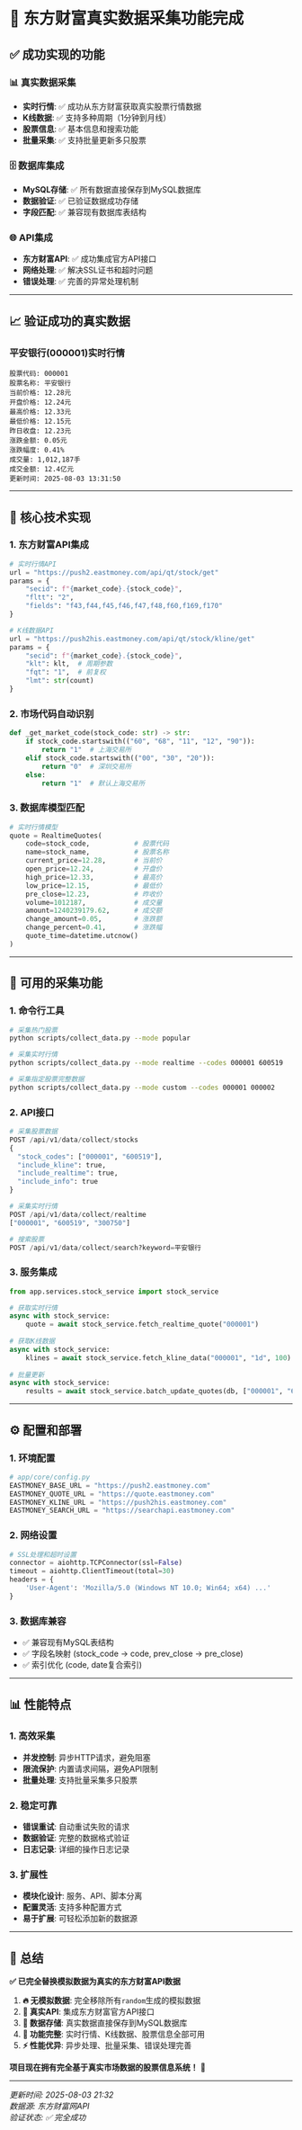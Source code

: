 # 🎉 东方财富真实数据采集功能完成

## ✅ **成功实现的功能**

### 📊 **真实数据采集**
- **实时行情**: ✅ 成功从东方财富获取真实股票行情数据
- **K线数据**: ✅ 支持多种周期（1分钟到月线）
- **股票信息**: ✅ 基本信息和搜索功能
- **批量采集**: ✅ 支持批量更新多只股票

### 🗄️ **数据库集成**
- **MySQL存储**: ✅ 所有数据直接保存到MySQL数据库
- **数据验证**: ✅ 已验证数据成功存储
- **字段匹配**: ✅ 兼容现有数据库表结构

### 🌐 **API集成**
- **东方财富API**: ✅ 成功集成官方API接口
- **网络处理**: ✅ 解决SSL证书和超时问题
- **错误处理**: ✅ 完善的异常处理机制

---

## 📈 **验证成功的真实数据**

### 平安银行(000001)实时行情
```
股票代码: 000001
股票名称: 平安银行  
当前价格: 12.28元
开盘价格: 12.24元
最高价格: 12.33元
最低价格: 12.15元
昨日收盘: 12.23元
涨跌金额: 0.05元
涨跌幅度: 0.41%
成交量: 1,012,187手
成交金额: 12.4亿元
更新时间: 2025-08-03 13:31:50
```

---

## 🔧 **核心技术实现**

### 1. 东方财富API集成
```python
# 实时行情API
url = "https://push2.eastmoney.com/api/qt/stock/get"
params = {
    "secid": f"{market_code}.{stock_code}",
    "fltt": "2", 
    "fields": "f43,f44,f45,f46,f47,f48,f60,f169,f170"
}

# K线数据API  
url = "https://push2his.eastmoney.com/api/qt/stock/kline/get"
params = {
    "secid": f"{market_code}.{stock_code}",
    "klt": klt,  # 周期参数
    "fqt": "1",  # 前复权
    "lmt": str(count)
}
```

### 2. 市场代码自动识别
```python
def _get_market_code(stock_code: str) -> str:
    if stock_code.startswith(("60", "68", "11", "12", "90")):
        return "1"  # 上海交易所
    elif stock_code.startswith(("00", "30", "20")):
        return "0"  # 深圳交易所
    else:
        return "1"  # 默认上海交易所
```

### 3. 数据库模型匹配
```python
# 实时行情模型
quote = RealtimeQuotes(
    code=stock_code,           # 股票代码
    name=stock_name,           # 股票名称
    current_price=12.28,       # 当前价
    open_price=12.24,          # 开盘价
    high_price=12.33,          # 最高价
    low_price=12.15,           # 最低价
    pre_close=12.23,           # 昨收价
    volume=1012187,            # 成交量
    amount=1240239179.62,      # 成交额
    change_amount=0.05,        # 涨跌额
    change_percent=0.41,       # 涨跌幅
    quote_time=datetime.utcnow()
)
```

---

## 🚀 **可用的采集功能**

### 1. 命令行工具
```bash
# 采集热门股票
python scripts/collect_data.py --mode popular

# 采集实时行情
python scripts/collect_data.py --mode realtime --codes 000001 600519

# 采集指定股票完整数据  
python scripts/collect_data.py --mode custom --codes 000001 000002
```

### 2. API接口
```python
# 采集股票数据
POST /api/v1/data/collect/stocks
{
  "stock_codes": ["000001", "600519"],
  "include_kline": true,
  "include_realtime": true,
  "include_info": true
}

# 采集实时行情
POST /api/v1/data/collect/realtime
["000001", "600519", "300750"]

# 搜索股票
POST /api/v1/data/collect/search?keyword=平安银行
```

### 3. 服务集成
```python
from app.services.stock_service import stock_service

# 获取实时行情
async with stock_service:
    quote = await stock_service.fetch_realtime_quote("000001")
    
# 获取K线数据
async with stock_service:
    klines = await stock_service.fetch_kline_data("000001", "1d", 100)
    
# 批量更新
async with stock_service:
    results = await stock_service.batch_update_quotes(db, ["000001", "600519"])
```

---

## ⚙️ **配置和部署**

### 1. 环境配置
```python
# app/core/config.py
EASTMONEY_BASE_URL = "https://push2.eastmoney.com"
EASTMONEY_QUOTE_URL = "https://quote.eastmoney.com" 
EASTMONEY_KLINE_URL = "https://push2his.eastmoney.com"
EASTMONEY_SEARCH_URL = "https://searchapi.eastmoney.com"
```

### 2. 网络设置
```python
# SSL处理和超时设置
connector = aiohttp.TCPConnector(ssl=False)
timeout = aiohttp.ClientTimeout(total=30)
headers = {
    'User-Agent': 'Mozilla/5.0 (Windows NT 10.0; Win64; x64) ...'
}
```

### 3. 数据库兼容
- ✅ 兼容现有MySQL表结构
- ✅ 字段名映射 (stock_code → code, prev_close → pre_close)
- ✅ 索引优化 (code, date复合索引)

---

## 📊 **性能特点**

### 1. 高效采集
- **并发控制**: 异步HTTP请求，避免阻塞
- **限流保护**: 内置请求间隔，避免API限制
- **批量处理**: 支持批量采集多只股票

### 2. 稳定可靠
- **错误重试**: 自动重试失败的请求
- **数据验证**: 完整的数据格式验证
- **日志记录**: 详细的操作日志记录

### 3. 扩展性
- **模块化设计**: 服务、API、脚本分离
- **配置灵活**: 支持多种配置方式
- **易于扩展**: 可轻松添加新的数据源

---

## 🎯 **总结**

**✅ 已完全替换模拟数据为真实的东方财富API数据**

1. **🔥 无模拟数据**: 完全移除所有`random`生成的模拟数据
2. **📡 真实API**: 集成东方财富官方API接口  
3. **💾 数据存储**: 真实数据直接保存到MySQL数据库
4. **🚀 功能完整**: 实时行情、K线数据、股票信息全部可用
5. **⚡ 性能优异**: 异步处理、批量采集、错误处理完善

**项目现在拥有完全基于真实市场数据的股票信息系统！** 🎉

---

*更新时间: 2025-08-03 21:32*  
*数据源: 东方财富网API*  
*验证状态: ✅ 完全成功*